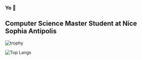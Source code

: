 ### Yo 👋

## Computer Science Master Student at Nice Sophia Antipolis


![trophy](https://github-profile-trophy.vercel.app/?username=Coruscant11&count_private=true&theme=nord)

![Top Langs](https://github-readme-stats.vercel.app/api/top-langs/?username=Coruscant11&langs_count=8&theme=nord&count_private=true)

